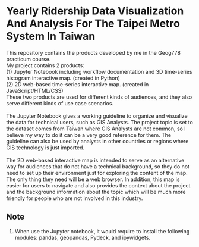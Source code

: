 # Yearly Ridership Data Visualization And Analysis For The Taipei Metro System In Taiwan
<p>
  This repository contains the products developed by me in the Geog778 practicum course.<br>
  My project contains 2 products: <br>
  (1) Jupyter Notebook including workflow documentation and 3D time-series histogram interactive map. (created in Python)<br> 
  (2) 2D web-based time-series interactive map. (created in JavaScript/HTML/CSS)<br>
  These two products are used for different kinds of audiences, and they also serve different kinds of use case scenarios.<br>
   <br>
  The Jupyter Notebook gives a working guideline to organize and visualize the data for technical users, such as GIS Analysts. The project topic is set to the dataset comes from Taiwan where GIS Analysts are not common, so I believe my way to do it can be a very good reference for them. The guideline can also be used by analysts in other countries or regions where GIS technology is just imported. <br>
   <br>
  The 2D web-based interactive map is intended to serve as an alternative way for audiences that do not have a technical background, so they do not need to set up their environment just for exploring the content of the map. The only thing they need will be a web browser. In addition, this map is easier for users to navigate and also provides the context about the project and the background information about the topic which will be much more friendly for people who are not involved in this industry.
</p>


## Note
1. When use the Jupyter notebook, it would require to install the following modules: pandas, geopandas, Pydeck, and ipywidgets.
